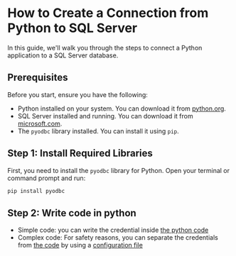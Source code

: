 # How to Create a Connection from Python to SQL Server

In this guide, we'll walk you through the steps to connect a Python application to a SQL Server database.

## Prerequisites

Before you start, ensure you have the following:

- Python installed on your system. You can download it from [python.org](https://www.python.org/).
- SQL Server installed and running. You can download it from [microsoft.com](https://www.microsoft.com/en-us/sql-server).
- The `pyodbc` library installed. You can install it using `pip`.

## Step 1: Install Required Libraries

First, you need to install the `pyodbc` library for Python. Open your terminal or command prompt and run:

```sh
pip install pyodbc
```

## Step 2: Write code in python
- Simple code: you can write the credential inside [the python code](https://github.com/erickpaulus/DB/blob/main/sqlserver_reference.py)
- Complex code: For safety reasons, you can separate the credentials from [the code](https://github.com/erickpaulus/DB/blob/main/connect_mysql.py) by using a [configuration file](https://github.com/erickpaulus/DB/blob/main/config.ini)

